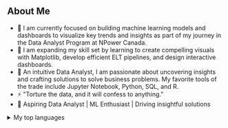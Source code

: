 <picture>

 <source media="(prefers-color-scheme: light)" srcset="D:\JDA Working Files\IMG_7527.JPG">

</picture>

## About Me

- 🔭 I am currently focused on building machine learning models and dashboards to visualize key trends and insights as part of my journey in the Data Analyst Program at NPower Canada.
- 🌱 I am expanding my skill set by learning to create compelling visuals with Matplotlib, develop efficient ELT pipelines, and design interactive dashboards.
- 💬 An intuitive Data Analyst, I am passionate about uncovering insights and crafting solutions to solve business problems. My favorite tools of the trade include Jupyter Notebook, Python, SQL, and R.
- ⚡ "Torture the data, and it will confess to anything."
- 🚀 Aspiring Data Analyst | ML Enthusiast | Driving insightful solutions

<details>
<summary>My top languages</summary>

| Rank | Languages     |
|-----:|---------------|
|     1|   SQL         |
|     2|  Pythone      |
|     3|   R           |

</details>



<!--
**HMomandi/HMomandi** is a ✨ _special_ ✨ repository because its `README.md` (this file) appears on your GitHub profile.


